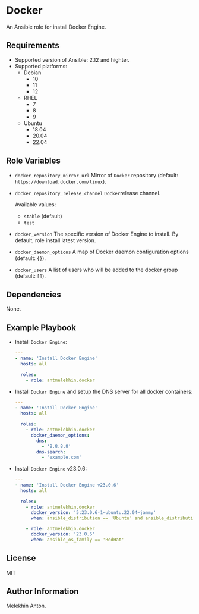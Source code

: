 Docker
======

An Ansible role for install Docker Engine.

Requirements
------------

- Supported version of Ansible: 2.12 and highter.
- Supported platforms:
  - Debian
    - 10
    - 11
    - 12
  - RHEL
    - 7
    - 8
    - 9
  - Ubuntu
    - 18.04
    - 20.04
    - 22.04

Role Variables
--------------

- `docker_repository_mirror_url` Mirror of `Docker` repository (default: `https://download.docker.com/linux`).
- `docker_repository_release_channel` `Docker`release channel.

  Available values:
  - `stable` (default)
  - `test`

- `docker_version` The specific version of Docker Engine to install. By default, role install latest version.
- `docker_daemon_options` A map of Docker daemon configuration options (default: `{}`).
- `docker_users` A list of users who will be added to the docker group (default: `[]`).

Dependencies
------------

None.

Example Playbook
----------------

- Install `Docker Engine`:

  ```yaml
  ---
  - name: 'Install Docker Engine'
    hosts: all

    roles:
      - role: antmelekhin.docker
  ```

- Install `Docker Engine` and setup the DNS server for all docker containers:

  ```yaml
  ---
  - name: 'Install Docker Engine'
    hosts: all

    roles:
      - role: antmelekhin.docker
        docker_daemon_options:
          dns:
            - '8.8.8.8'
          dns-search:
            - 'example.com'
  ```

- Install `Docker Engine` v23.0.6:

  ```yaml
  ---
  - name: 'Install Docker Engine v23.0.6'
    hosts: all

    roles:
      - role: antmelekhin.docker
        docker_version: '5:23.0.6-1~ubuntu.22.04~jammy'
        when: ansible_distribution == 'Ubuntu' and ansible_distribution_version is version('22.04', '=')

      - role: antmelekhin.docker
        docker_version: '23.0.6'
        when: ansible_os_family == 'RedHat'
  ```

License
-------

MIT

Author Information
------------------

Melekhin Anton.
